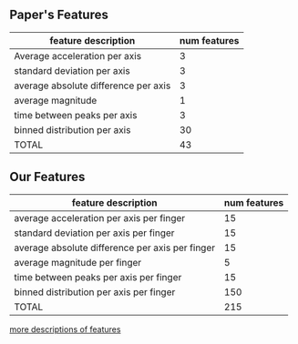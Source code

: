 ## Paper's Features
|feature description|num features|
|-------|---|
|Average acceleration per axis | 3|
|standard deviation per axis | 3|
|average absolute difference per axis|3|
|average magnitude| 1|
|time between peaks per axis|3|
|binned distribution per axis|30|
|TOTAL|43|
## Our Features
|feature description|num features|
|-------------------|------------|
|average acceleration per axis per finger|15|
|standard deviation per axis per finger|15|
|average absolute difference per axis per finger|15|
|average magnitude per finger|5|
|time between peaks per axis per finger| 15|
|binned distribution per axis per finger| 150|
|TOTAL|215|

[more descriptions of features](https://www.cis.fordham.edu/wisdm/includes/files/sensorKDD-2010.pdf)